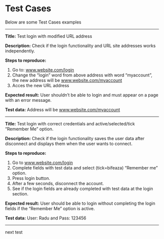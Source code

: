 # Test Cases

Below are some Test Cases examples 

---------------------

**Title:** 
Test login with modified URL address

**Description:**
Check if the login functionality and URL site addresses works independently. 

**Steps to reproduce:** 
1. Go to: www.website.com/login
2. Change the “login” word from above address with word “myaccount”, the new address will be  www.website.com/myaccount 
3. Acces the new URL address 

**Expected result:** User shouldn’t be able to login and must appear on a page with an error message. 

**Test data:** Address will be  www.website.com/myaccount 

---------------------

**Title:**
Test login with correct credentials and active/selected/tick  “Remember Me” option.

**Description:**
Check if the login functionality saves the user data after disconnect and displays them when the user wants to connect.

**Steps to reproduce:**
1. Go to  www.website.com/login
2. Complete fields with test data and select (tick=bifeaza) “Remember me” option.
3. Press login button.
4. After a few seconds, disconnect the account.
5. See if the login fields are already completed with test data at the login section. 

**Expected result:**
User should be able to login without completing the login fields if the “Remember Me” option is active. 

**Test data:** 
User: Radu and Pass: 123456

---------------------

next test
